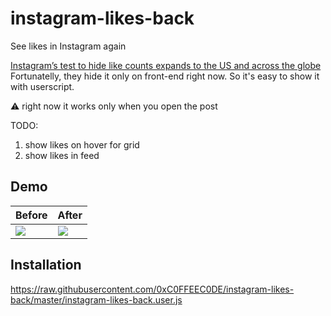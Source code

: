# instagram-likes-back
See likes in Instagram again

[Instagram’s test to hide like counts expands to the US and across the globe](https://www.theverge.com/2019/11/14/20964865/instagram-test-hide-like-counts-expands-us-globally)
Fortunatelly, they hide it only on front-end right now. So it's easy to show it with userscript.

⚠️ right now it works only when you open the post

TODO:
1. show likes on hover for grid
2. show likes in feed

## Demo

| Before | After |
|-|-|
| ![](https://i.imgur.com/E00v5es.png) | ![](https://i.imgur.com/blZpxWF.png) |

## Installation
https://raw.githubusercontent.com/0xC0FFEEC0DE/instagram-likes-back/master/instagram-likes-back.user.js
